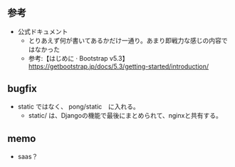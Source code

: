 # 
## 参考
- 公式ドキュメント
  - とりあえず何が書いてあるかだけ一通り。あまり即戦力な感じの内容ではなかった
  - 参考:【はじめに · Bootstrap v5.3】 <https://getbootstrap.jp/docs/5.3/getting-started/introduction/>

## bugfix

- static ではなく、 pong/static　に入れる。
  - static/ は、Djangoの機能で最後にまとめられて、nginxと共有する。

## memo

- saas？